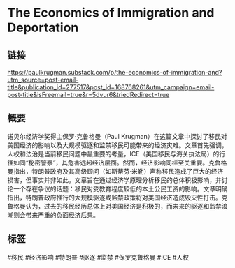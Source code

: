 # The Economics of Immigration and Deportation

## 链接
https://paulkrugman.substack.com/p/the-economics-of-immigration-and?utm_source=post-email-title&publication_id=277517&post_id=168768261&utm_campaign=email-post-title&isFreemail=true&r=5dvur6&triedRedirect=true

## 概要
诺贝尔经济学奖得主保罗·克鲁格曼（Paul Krugman）在这篇文章中探讨了移民对美国经济的影响以及大规模驱逐和监禁移民可能带来的经济灾难。文章首先强调，人权和法治是当前移民问题中最重要的考量，ICE（美国移民与海关执法局）的行径如同“秘密警察”，其危害远超经济层面。然而，经济影响同样至关重要。克鲁格曼指出，特朗普政府及其高级顾问（如斯蒂芬·米勒）声称移民造成了巨大的经济损害，但事实并非如此。文章旨在通过经济学原理分析移民的总体积极影响，并讨论一个存在争议的话题：移民对受教育程度较低的本土公民工资的影响。文章明确指出，特朗普政府推行的大规模驱逐或监禁政策将对美国经济造成毁灭性打击。克鲁格曼认为，过去的移民经历总体上对美国经济是积极的，而未来的驱逐和监禁浪潮则会带来严重的负面经济后果。

## 标签
#移民 #经济影响 #特朗普 #驱逐 #监禁 #保罗克鲁格曼 #ICE #人权
